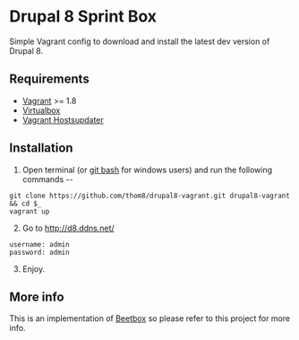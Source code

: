 # Drupal 8 Sprint Box

Simple Vagrant config to download and install the latest dev version of Drupal 8.

## Requirements

* [Vagrant](https://www.vagrantup.com/) >= 1.8
* [Virtualbox](https://www.virtualbox.org/)
* [Vagrant Hostsupdater](https://github.com/cogitatio/vagrant-hostsupdater)

## Installation

  1. Open terminal (or [git bash](https://msysgit.github.io/) for windows users) and run the following commands --

  ```
  git clone https://github.com/thom8/drupal8-vagrant.git drupal8-vagrant && cd $_
  vagrant up
  ```

  2. Go to http://d8.ddns.net/

  ```
  username: admin
  password: admin
  ```

  3. Enjoy.

## More info

This is an implementation of [Beetbox](https://github.com/beetboxvm/beetbox) so please refer to this project for more info.
